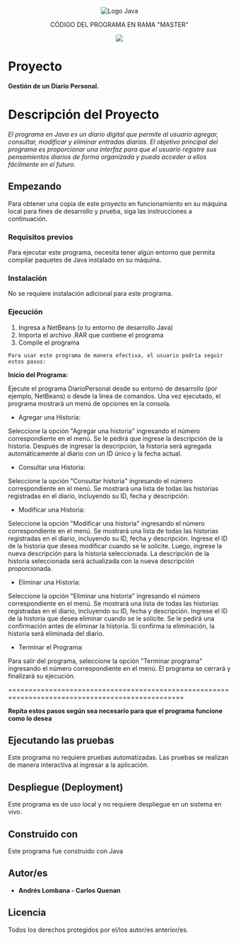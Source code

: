 <p align="center">
    <img src="https://seeklogo.com/images/J/java-logo-7833D1D21A-seeklogo.com.png" alt="Logo Java">
</p>

<p align="center">
    CÓDIGO DEL PROGRAMA EN RAMA "MASTER"
</p>

<p align="center">
    <img src="https://img.shields.io/badge/GitHub-%23121011.svg?style=for-the-badge&logo=github&logoColor=white">
</p>

# Proyecto

**Gestión de un Diario Personal.**

# Descripción del Proyecto

*El programa en Java es un diario digital que permite al usuario agregar, consultar, modificar y eliminar entradas diarias. El objetivo principal del programa es proporcionar una interfaz para que el usuario registre sus pensamientos diarios de forma organizada y pueda acceder a ellos fácilmente en el futuro.*

## Empezando

Para obtener una copia de este proyecto en funcionamiento en su máquina local para fines de desarrollo y prueba, siga las instrucciones a continuación.

### Requisitos previos

Para ejecutar este programa, necesita tener algún entorno que permita compilar paquetes de Java instalado en su máquina.

### Instalación

No se requiere instalación adicional para este programa.

### Ejecución

1. Ingresa a NetBeans (o tu entorno de desarrollo Java)
2. Importa el archivo .RAR que contiene el programa
3. Compile el programa 
```
Para usar este programa de manera efectiva, el usuario podría seguir estos pasos:
```
**Inicio del Programa:**

Ejecute el programa DiarioPersonal desde su entorno de desarrollo (por ejemplo, NetBeans) o desde la línea de comandos.
Una vez ejecutado, el programa mostrará un menú de opciones en la consola.

* Agregar una Historia:

Seleccione la opción "Agregar una historia" ingresando el número correspondiente en el menú.
Se le pedirá que ingrese la descripción de la historia.
Después de ingresar la descripción, la historia será agregada automáticamente al diario con un ID único y la fecha actual.

* Consultar una Historia:

Seleccione la opción "Consultar historia" ingresando el número correspondiente en el menú.
Se mostrará una lista de todas las historias registradas en el diario, incluyendo su ID, fecha y descripción.

* Modificar una Historia:

Seleccione la opción "Modificar una historia" ingresando el número correspondiente en el menú.
Se mostrará una lista de todas las historias registradas en el diario, incluyendo su ID, fecha y descripción.
Ingrese el ID de la historia que desea modificar cuando se le solicite.
Luego, ingrese la nueva descripción para la historia seleccionada.
La descripción de la historia seleccionada será actualizada con la nueva descripción proporcionada.

* Eliminar una Historia:

Seleccione la opción "Eliminar una historia" ingresando el número correspondiente en el menú.
Se mostrará una lista de todas las historias registradas en el diario, incluyendo su ID, fecha y descripción.
Ingrese el ID de la historia que desea eliminar cuando se le solicite.
Se le pedirá una confirmación antes de eliminar la historia.
Si confirma la eliminación, la historia será eliminada del diario.

* Terminar el Programa:

Para salir del programa, seleccione la opción "Terminar programa" ingresando el número correspondiente en el menú.
El programa se cerrará y finalizará su ejecución.

=================================================================================================

**Repita estos pasos según sea necesario para que el programa funcione como lo desea**

## Ejecutando las pruebas

Este programa no requiere pruebas automatizadas. Las pruebas se realizan de manera interactiva al ingresar a la aplicación.

## Despliegue (Deployment)

Este programa es de uso local y no requiere despliegue en un sistema en vivo.

## Construido con

Este programa fue construido con Java

## Autor/es

* **Andrés Lombana - Carlos Quenan** 

## Licencia

Todos los derechos protegidos por el/los autor/es anterior/es.
